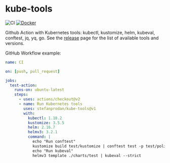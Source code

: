 # kube-tools

![CI](https://github.com/stefanprodan/kube-tools/workflows/CI/badge.svg)
[![Docker](https://img.shields.io/badge/Docker%20Hub-stefanprodan%2Fkube--tools-blue)](https://hub.docker.com/r/stefanprodan/kube-tools)

Github Action with Kubernetes tools:
kubectl, kustomize, helm, kubeval, conftest, jq, yq, go.
See the [release](https://github.com/stefanprodan/kube-tools/releases)
page for the list of available tools and versions.

GitHub Workflow example:

```yaml
name: CI

on: [push, pull_request]

jobs:
  test-action:
    runs-on: ubuntu-latest
    steps:
      - uses: actions/checkout@v2
      - name: Run Kubernetes tools
        uses: stefanprodan/kube-tools@v1
        with:
          kubectl: 1.18.2
          kustomize: 3.5.5
          helm: 2.16.7
          helmv3: 3.2.1
          command: |
            echo "Run conftest"
            kustomize build test/kustomize | conftest test -p test/policy -
            echo "Run kubeval"
            helmv3 template ./charts/test | kubeval --strict
```

